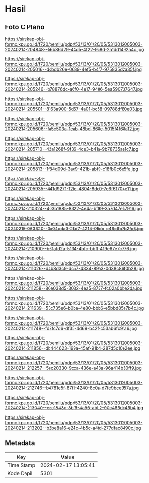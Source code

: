 # Hasil

## Foto C Plano

https://sirekap-obj-formc.kpu.go.id/f720/pemilu/pdpr/53/13/01/20/05/5313012005003-20240214-204848--56b86d29-44d5-4f22-9a8d-2a1dd1492a4c.jpg

https://sirekap-obj-formc.kpu.go.id/f720/pemilu/pdpr/53/13/01/20/05/5313012005003-20240214-205016--dcbdb26e-0689-4ef5-b4f7-975835d2a35f.jpg

https://sirekap-obj-formc.kpu.go.id/f720/pemilu/pdpr/53/13/01/20/05/5313012005003-20240214-205246--b78876dc-a6f0-4e17-9486-5ea590737647.jpg

https://sirekap-obj-formc.kpu.go.id/f720/pemilu/pdpr/53/13/01/20/05/5313012005003-20240214-205501--8163a900-5d67-4a01-bc58-09788df80e03.jpg

https://sirekap-obj-formc.kpu.go.id/f720/pemilu/pdpr/53/13/01/20/05/5313012005003-20240214-205606--fa5c503a-1eab-48bd-868e-5015f4f68a12.jpg

https://sirekap-obj-formc.kpu.go.id/f720/pemilu/pdpr/53/13/01/20/05/5313012005003-20240214-205710--42a1268f-9f36-4ce3-b41a-9b78735aa1c7.jpg

https://sirekap-obj-formc.kpu.go.id/f720/pemilu/pdpr/53/13/01/20/05/5313012005003-20240214-205813--1f84d09d-3ae9-421b-abf9-c18fb0c6e5fe.jpg

https://sirekap-obj-formc.kpu.go.id/f720/pemilu/pdpr/53/13/01/20/05/5313012005003-20240214-205935--441d9271-12fe-4804-8de0-7c6f61704e11.jpg

https://sirekap-obj-formc.kpu.go.id/f720/pemilu/pdpr/53/13/01/20/05/5313012005003-20240214-210324--403b1885-8322-4e4a-bf99-3a7d47e57916.jpg

https://sirekap-obj-formc.kpu.go.id/f720/pemilu/pdpr/53/13/01/20/05/5313012005003-20240215-063820--3e04eda9-25d7-4214-95dc-e48c6b7b2fc5.jpg

https://sirekap-obj-formc.kpu.go.id/f720/pemilu/pdpr/53/13/01/20/05/5313012005003-20240214-210900--b61afd2a-5134-4bfc-bbff-419e67e7c776.jpg

https://sirekap-obj-formc.kpu.go.id/f720/pemilu/pdpr/53/13/01/20/05/5313012005003-20240214-211026--d4b8d3c9-dc57-4334-89a3-0d38c86f0b28.jpg

https://sirekap-obj-formc.kpu.go.id/f720/pemilu/pdpr/53/13/01/20/05/5313012005003-20240214-211258--86e038d5-3032-4ea5-8757-fc02a0bbe2da.jpg

https://sirekap-obj-formc.kpu.go.id/f720/pemilu/pdpr/53/13/01/20/05/5313012005003-20240214-211639--53c735e6-b0ba-4e80-bbb6-e5bbd85a7b4c.jpg

https://sirekap-obj-formc.kpu.go.id/f720/pemilu/pdpr/53/13/01/20/05/5313012005003-20240214-211748--fd8fc7d6-df35-4d69-b42f-c53ab6fc91a6.jpg

https://sirekap-obj-formc.kpu.go.id/f720/pemilu/pdpr/53/13/01/20/05/5313012005003-20240214-211856--db444623-199a-45af-91b4-287d5c10e2ee.jpg

https://sirekap-obj-formc.kpu.go.id/f720/pemilu/pdpr/53/13/01/20/05/5313012005003-20240214-212257--5ec20330-9cca-436e-a48a-96a414b30ff9.jpg

https://sirekap-obj-formc.kpu.go.id/f720/pemilu/pdpr/53/13/01/20/05/5313012005003-20240214-212746--b4781e5f-87f1-4240-8c0a-d7fe9bce957a.jpg

https://sirekap-obj-formc.kpu.go.id/f720/pemilu/pdpr/53/13/01/20/05/5313012005003-20240214-213040--eec1843c-3bf5-4a96-abb2-90c455dc45b4.jpg

https://sirekap-obj-formc.kpu.go.id/f720/pemilu/pdpr/53/13/01/20/05/5313012005003-20240214-213202--b2be8a16-e24c-4b5c-a4fd-277dfac8490c.jpg


## Metadata

| Key        | Value               |
| ---------- | ------------------- |
| Time Stamp | 2024-02-17 13:05:41 |
| Kode Dapil | 5301                |



